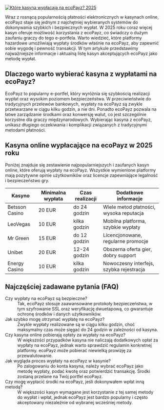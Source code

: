 [![Które kasyna wypłacają na ecoPayz? 2025](https://123-caf.pages.dev/gitsignup.png)](https://vrmoo.ru/Bt82HjjY)

<p>Wraz z rosnącą popularnością płatności elektronicznych w kasynach online, ecoPayz staje się jednym z najchętniej wybieranych systemów do dokonywania szybkich i bezpiecznych wypłat. W 2025 roku coraz więcej kasyn oferuje możliwość korzystania z ecoPayz, co świadczy o dużym zaufaniu graczy do tego e-portfela. Warto wiedzieć, które platformy hazardowe umożliwiają wypłaty środków właśnie na ecoPayz, aby zapewnić sobie wygodę i pewność transakcji. W tym artykule przedstawimy najważniejsze informacje i aktualną listę kasyn akceptujących ecoPayz jako metodę wypłat.</p>  <h2>Dlaczego warto wybierać kasyna z wypłatami na ecoPayz?</h2> <p>EcoPayz to popularny e-portfel, który wyróżnia się szybkością realizacji wypłat oraz wysokim poziomem bezpieczeństwa. W przeciwieństwie do tradycyjnych przelewów bankowych, wypłaty na ecoPayz są zwykle przetwarzane w ciągu kilku godzin, a nie dni. Ponadto ecoPayz pozwala na łatwe zarządzanie środkami oraz konwersję walut, co jest szczególnie korzystne dla graczy międzynarodowych. Wybierając kasyna z ecoPayz, unikasz długiego oczekiwania i komplikacji związanych z tradycyjnymi metodami płatności.</p>  <h2>Kasyna online wypłacające na ecoPayz w 2025 roku</h2> <p>Poniżej znajduje się zestawienie najpopularniejszych i zaufanych kasyn online, które oferują wypłaty na ecoPayz. Wszystkie wymienione platformy mają pozytywne opinie użytkowników oraz licencje zapewniające legalność i bezpieczeństwo gry.</p>  <table> <thead> <tr> <th>Kasyno</th> <th>Minimalna wypłata</th> <th>Czas realizacji</th> <th>Dodatkowe informacje</th> </tr> </thead> <tbody> <tr> <td>Betsson Casino</td> <td>20 EUR</td> <td>do 24 godzin</td> <td>Wiele metod płatności, wysoka reputacja</td> </tr> <tr> <td>LeoVegas</td> <td>10 EUR</td> <td>kilka godzin</td> <td>Mobilna platforma, szybkie wypłaty</td> </tr> <tr> <td>Mr Green</td> <td>15 EUR</td> <td>do 12 godzin</td> <td>Licencjonowane, regularne promocje</td> </tr> <tr> <td>Unibet</td> <td>20 EUR</td> <td>12-24 godzin</td> <td>Obszerna oferta gier, dobry support</td> </tr> <tr> <td>Energy Casino</td> <td>10 EUR</td> <td>kilka godzin</td> <td>Nowoczesny interfejs, szybka rejestracja</td> </tr> </tbody> </table>  <h2>Najczęściej zadawane pytania (FAQ)</h2> <dl> <dt>Czy wypłaty na ecoPayz są bezpieczne?</dt> <dd>Tak, ecoPayz stosuje zaawansowane protokoły bezpieczeństwa, w tym szyfrowanie SSL oraz weryfikację dwuetapową, co gwarantuje ochronę środków i danych użytkowników.</dd>  <dt>Jak szybko mogę otrzymać wypłatę na ecoPayz?</dt> <dd>Zwykle wypłaty realizowane są w ciągu kilku godzin, choć maksymalny czas może sięgać do 24 godzin w zależności od kasyna.</dd>  <dt>Czy kasyna online pobierają opłaty za wypłaty na ecoPayz?</dt> <dd>W większości przypadków kasyna nie naliczają dodatkowych opłat za wypłaty na ecoPayz, jednak warto sprawdzić regulamin konkretnej platformy. ecoPayz może pobierać niewielką prowizję za przewalutowanie.</dd>  <dt>Jak wygląda proces wypłaty na ecoPayz w kasynie?</dt> <dd>Po zalogowaniu do konta kasyna, należy wybrać ecoPayz jako metodę wypłaty, podać kwotę oraz potwierdzić transakcję. Środki zostaną przelane na Twój portfel ecoPayz.</dd>  <dt>Czy mogę wypłacić środki na ecoPayz, jeśli dokonywałem wpłat inną metodą?</dt> <dd>W większości kasyn wymagane jest korzystanie z tej samej metody do wypłat i wpłat, jednak ecoPayz jest bardzo popularny i często akceptowany niezależnie od wybranej wcześniej metody.</dd> </dl>